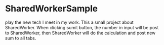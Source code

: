 # SharedWorkerSample
play the new tech I meet in my work. This a small project about SharedWorker.
When clicking sumit button, the number in input will be post to SharedWorker, then SharedWorker will do the calculation and post new sum to all tabs.
